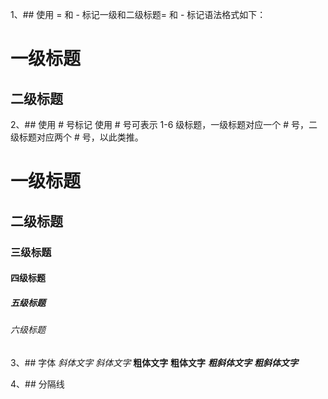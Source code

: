 1、## 使用 = 和 - 标记一级和二级标题= 和 - 标记语法格式如下：

   一级标题
   =================

   二级标题
   -----------------

2、## 使用 # 号标记
   使用 # 号可表示 1-6 级标题，一级标题对应一个 # 号，二级标题对应两个 # 号，以此类推。
  # 一级标题
  ## 二级标题
  ### 三级标题
  #### 四级标题
  ##### 五级标题
  ###### 六级标题

3、## 字体
  *斜体文字*
  _斜体文字_
  **粗体文字**
  __粗体文字__
  ***粗斜体文字***
  ___粗斜体文字___

4、## 分隔线
   
